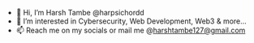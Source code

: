 - 👋 Hi, I’m Harsh Tambe @harpsichordd
- 👀 I’m interested in Cybersecurity, Web Development, Web3 & more...
- 📫 Reach me on my socials or mail me @harshtambe127@gmail.com
<!---
harpsichordd/harpsichordd is a ✨ special ✨ repository because its `README.md` (this file) appears on your GitHub profile.
You can click the Preview link to take a look at your changes.
--->
